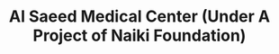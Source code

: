 ---
title: "Al Saeed Medical Center (Under A Project of Naiki Foundation)"
url: /karachi/al-saeed-medical-center-under-a-project-of-naiki-foundation/
shop: Sanitätshaus
---